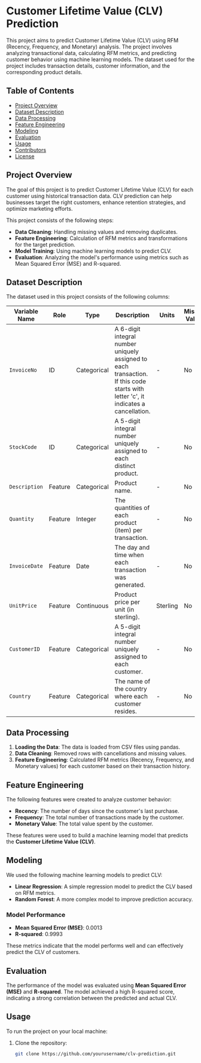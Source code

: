 # Customer Lifetime Value (CLV) Prediction

This project aims to predict Customer Lifetime Value (CLV) using RFM (Recency, Frequency, and Monetary) analysis. The project involves analyzing transactional data, calculating RFM metrics, and predicting customer behavior using machine learning models. The dataset used for the project includes transaction details, customer information, and the corresponding product details.

## Table of Contents
- [Project Overview](#project-overview)
- [Dataset Description](#dataset-description)
- [Data Processing](#data-processing)
- [Feature Engineering](#feature-engineering)
- [Modeling](#modeling)
- [Evaluation](#evaluation)
- [Usage](#usage)
- [Contributors](#contributors)
- [License](#license)

## Project Overview
The goal of this project is to predict Customer Lifetime Value (CLV) for each customer using historical transaction data. CLV prediction can help businesses target the right customers, enhance retention strategies, and optimize marketing efforts.

This project consists of the following steps:
- **Data Cleaning**: Handling missing values and removing duplicates.
- **Feature Engineering**: Calculation of RFM metrics and transformations for the target prediction.
- **Model Training**: Using machine learning models to predict CLV.
- **Evaluation**: Analyzing the model's performance using metrics such as Mean Squared Error (MSE) and R-squared.

## Dataset Description

The dataset used in this project consists of the following columns:

| Variable Name | Role       | Type       | Description                                                       | Units   | Missing Values |
|---------------|------------|------------|-------------------------------------------------------------------|---------|----------------|
| `InvoiceNo`   | ID         | Categorical | A 6-digit integral number uniquely assigned to each transaction. If this code starts with letter 'c', it indicates a cancellation. | -       | No             |
| `StockCode`   | ID         | Categorical | A 5-digit integral number uniquely assigned to each distinct product. | -       | No             |
| `Description` | Feature    | Categorical | Product name.                                                     | -       | No             |
| `Quantity`    | Feature    | Integer     | The quantities of each product (item) per transaction.           | -       | No             |
| `InvoiceDate` | Feature    | Date        | The day and time when each transaction was generated.             | -       | No             |
| `UnitPrice`   | Feature    | Continuous  | Product price per unit (in sterling).                             | Sterling | No             |
| `CustomerID`  | Feature    | Categorical | A 5-digit integral number uniquely assigned to each customer.     | -       | No             |
| `Country`     | Feature    | Categorical | The name of the country where each customer resides.              | -       | No             |

## Data Processing
1. **Loading the Data**: The data is loaded from CSV files using pandas.
2. **Data Cleaning**: Removed rows with cancellations and missing values.
3. **Feature Engineering**: Calculated RFM metrics (Recency, Frequency, and Monetary values) for each customer based on their transaction history.

## Feature Engineering
The following features were created to analyze customer behavior:
- **Recency**: The number of days since the customer's last purchase.
- **Frequency**: The total number of transactions made by the customer.
- **Monetary Value**: The total value spent by the customer.

These features were used to build a machine learning model that predicts the **Customer Lifetime Value (CLV)**.

## Modeling
We used the following machine learning models to predict CLV:
- **Linear Regression**: A simple regression model to predict the CLV based on RFM metrics.
- **Random Forest**: A more complex model to improve prediction accuracy.

### Model Performance
- **Mean Squared Error (MSE)**: 0.0013
- **R-squared**: 0.9993

These metrics indicate that the model performs well and can effectively predict the CLV of customers.

## Evaluation
The performance of the model was evaluated using **Mean Squared Error (MSE)** and **R-squared**. The model achieved a high R-squared score, indicating a strong correlation between the predicted and actual CLV.

## Usage
To run the project on your local machine:
1. Clone the repository:
   ```bash
   git clone https://github.com/yourusername/clv-prediction.git
